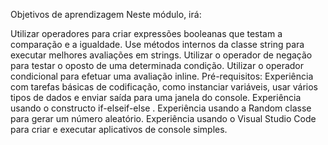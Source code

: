 Objetivos de aprendizagem
Neste módulo, irá:

Utilizar operadores para criar expressões booleanas que testam a comparação e a igualdade.
Use métodos internos da classe string para executar melhores avaliações em strings.
Utilizar o operador de negação para testar o oposto de uma determinada condição.
Utilizar o operador condicional para efetuar uma avaliação inline.
Pré-requisitos:
Experiência com tarefas básicas de codificação, como instanciar variáveis, usar vários tipos de dados e enviar saída para uma janela do console.
Experiência usando o constructo if-elseif-else .
Experiência usando a Random classe para gerar um número aleatório.
Experiência usando o Visual Studio Code para criar e executar aplicativos de console simples.
